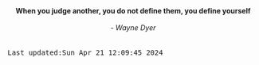 
<div align="center"><b><span>When you judge another, you do not define them, you define yourself</span></b><br><br><i> - Wayne Dyer</i></div>
<br><br><kbd>Last updated:Sun Apr 21 12:09:45 2024</kbd>